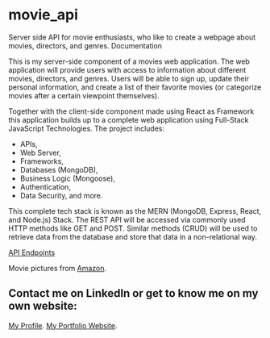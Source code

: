 # movie_api
 Server side API for movie enthusiasts, who like to create a webpage about movies, directors, and genres.
 Documentation

This is my server-side component of a movies web application. The web application will provide users with access to information about different movies, directors, and genres. Users will be able to sign up, update their personal information, and create a list of their favorite movies (or categorize movies after a certain viewpoint themselves).

Together with the client-side component made using React as Framework this application builds up to a complete web application using Full-Stack JavaScript Technologies. The project includes:
- APIs,
- Web Server,
- Frameworks,
- Databases (MongoDB),
- Business Logic (Mongoose),
- Authentication,
- Data Security, and more.

This complete tech stack is known as the MERN (MongoDB, Express, React, and Node.js) Stack. The REST API will be accessed via commonly used HTTP methods like GET and POST. Similar methods (CRUD) will be used to retrieve data from the database and store that data in a non-relational way. 

[API Endpoints](public/assets/movie-api-endpoints.PNG)

Movie pictures from [Amazon](https://m.media-amazon.com/images).


## Contact me on LinkedIn or get to know me on my own website:
[My Profile](https://www.linkedin.com/in/katrin-hofstetter-25b945181/).
[My Portfolio Website](https://Kittekat14.github.io/portfolio-website).
